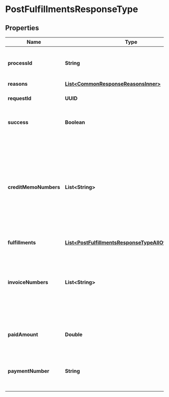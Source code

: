 

# PostFulfillmentsResponseType


## Properties

| Name | Type | Description | Notes |
|------------ | ------------- | ------------- | -------------|
|**processId** | **String** | The ID of the process that handles the operation.  |  [optional] |
|**reasons** | [**List&lt;CommonResponseReasonsInner&gt;**](CommonResponseReasonsInner.md) |  |  [optional] |
|**requestId** | **UUID** | Unique identifier of the request.  |  [optional] |
|**success** | **Boolean** | Indicates whether the call succeeded.  |  [optional] |
|**creditMemoNumbers** | **List&lt;String&gt;** | An array of the credit memo numbers generated in this request. The credit memo is only available if you have the Invoice Settlement feature enabled.  |  [optional] |
|**fulfillments** | [**List&lt;PostFulfillmentsResponseTypeAllOfFulfillments&gt;**](PostFulfillmentsResponseTypeAllOfFulfillments.md) |  |  [optional] |
|**invoiceNumbers** | **List&lt;String&gt;** | An array of the invoice numbers generated in this request. Normally it includes one invoice number only.  |  [optional] |
|**paidAmount** | **Double** | The total amount collected in this request.  |  [optional] |
|**paymentNumber** | **String** | The payment number collected in this request.  |  [optional] |



